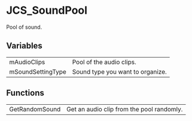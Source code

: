 # JCS_SoundPool

Pool of sound.


## Variables

<table>
  <tr>
    <td>mAudioClips</td>
    <td>Pool of the audio clips.</td>
  </tr>
  <tr>
    <td>mSoundSettingType</td>
    <td>Sound type you want to organize.</td>
  </tr>
</table>


## Functions

<table>
  <tr>
    <td>GetRandomSound</td>
    <td>Get an audio clip from the pool randomly.</td>
  </tr>
</table>
